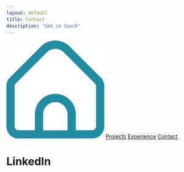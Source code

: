 ```yaml
---
layout: default
title: Contact
description: "Get in touch"
---
```


<div class="navigation-container">
    <div class="navigation">
            <a href="../"><img src=".././assets/home_hover.png" alt="Home Navigation Icon" class="img-home-nav"></a>
            <a href="./projects.html">Projects</a>
            <a href="./experience.html">Experience</a>
            <a href="./contact.html">Contact</a>
    </div>
</div>



# LinkedIn

